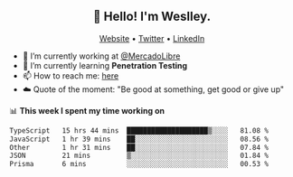 <h2 align="center">👋 Hello! I'm Weslley.</h2>
<p align="center">
  <a href="http://weslleyneri.com.br">Website</a> •
  <a href="https://twitter.com/Weslley_Neri">Twitter</a> •
  <a href="https://www.linkedin.com/in/weslley-neri-3658908b">LinkedIn</a>
</p>


- 🔭 I’m currently working at [@MercadoLibre](https://github.com/mercadolibre)
- 🌱 I’m currently learning **Penetration Testing**
- 📫 How to reach me: [here](mailto:weslley39@gmail.com)
- ☁️ Quote of the moment: "Be good at something, get good or give up"

📊 **This week I spent my time working on**
<!--START_SECTION:waka-->

```txt
TypeScript   15 hrs 44 mins  ████████████████████▒░░░░   81.08 %
JavaScript   1 hr 39 mins    ██░░░░░░░░░░░░░░░░░░░░░░░   08.56 %
Other        1 hr 31 mins    ██░░░░░░░░░░░░░░░░░░░░░░░   07.84 %
JSON         21 mins         ▒░░░░░░░░░░░░░░░░░░░░░░░░   01.84 %
Prisma       6 mins          ░░░░░░░░░░░░░░░░░░░░░░░░░   00.53 %
```

<!--END_SECTION:waka-->

<!-- Inspired by https://github.com/gruselhaus/gruselhaus -->